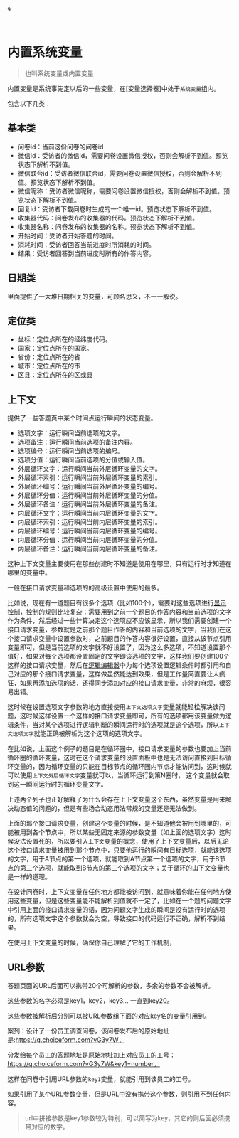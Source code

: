 ```index
9
```
```tag

```
```summary
```

# 内置系统变量
> 也叫系统变量或内置变量

内置变量是系统事先定以后的一些变量，在[变量选择器]中处于`系统变量`组内。

包含以下几类：

## 基本类
+ 问卷id：当前这份问卷的问卷id
+ 微信id：受访者的微信id，需要问卷设置微信授权，否则会解析不到值。预览状态下解析不到值。
+ 微信联合id：受访者微信联合id，需要问卷设置微信授权，否则会解析不到值。预览状态下解析不到值。
+ 微信昵称：受访者微信昵称，需要问卷设置微信授权，否则会解析不到值。预览状态下解析不到值。
+ 回复id：受访者下载问卷时生成的一个唯一id。预览状态下解析不到值。
+ 收集器代码：问卷发布的收集器的代码。预览状态下解析不到值。
+ 收集器名称：问卷发布的收集器的名称。预览状态下解析不到值。
+ 开始时间：受访者开始答题的时间。
+ 消耗时间：受访者回答当前进度时所消耗的时间。
+ 结果：受访者回答到当前进度时所有的作答内容。

## 日期类
里面提供了一大堆日期相关的变量，可顾名思义，不一一解说。

## 定位类

+ 坐标：定位点所在的经纬度代码。
+ 国家：定位点所在的国家。
+ 省份：定位点所在的省
+ 城市：定位点所在的市
+ 区县：定位点所在的区或县

## 上下文
提供了一些答题页中某个时间点运行瞬间的状态变量。

+ 选项文字：运行瞬间当前选项的文字。
+ 选项备注：运行瞬间当前选项的备注内容。
+ 选项编号：运行瞬间当前选项的编号。
+ 选项分值：运行瞬间当前选项的分值或输入值。
+ 外层循环文字：运行瞬间当前外层循环变量的文字。
+ 外层循环索引：运行瞬间当前外层循环变量的索引。
+ 外层循环编号：运行瞬间当前外层循环变量的编号。
+ 外层循环分值：运行瞬间当前外层循环变量的分值。
+ 外层循环备注：运行瞬间当前外层循环变量的备注。
+ 内层循环文字：运行瞬间当前内层循环变量的文字。
+ 内层循环索引：运行瞬间当前内层循环变量的索引。
+ 内层循环编号：运行瞬间当前内层循环变量的编号。
+ 内层循环分值：运行瞬间当前内层循环变量的分值。
+ 内层循环备注：运行瞬间当前内层循环变量的备注。

这种上下文变量主要使用在那些创建时不知道是使用在哪里，只有运行时才知道在哪里的变量中。

一般在接口请求变量和选项的的高级设置中使用的最多。

比如说，现在有一道题目有很多个选项（比如100个），需要对这些选项进行[显示控制](../logic/opt-display.md)，控制的规则比较复杂：需要用到之前一个题目的作答内容和当前选项的文字作为条件，然后经过一些计算决定这个选项应不应该显示，所以我们需要创建一个接口请求变量，参数就是之前那个题目作答的内容和当前选项的文字，当我们在这个接口请求变量中设置参数时，之前题目的作答内容很好设置，直接从该节点引用变量即可，但是当前选项的文字就不好设置了，因为这么多选项，不知道设置那个值好，如果对每个选项都设置固定的文字即该选项的文字，这样我们要创建100个这样的接口请求变量，然后在[逻辑编辑器](../logic/logic-editor.md)中为每个选项设置逻辑条件时都引用和自己对应的那个接口请求变量，这样做虽然能达到效果，但是工作量简直要让人疯狂，如果再添加选项的话，还得同步添加对应的接口请求变量，非常的麻烦，很容易出错。

这时候在设置选项文字参数的地方直接使用`上下文选项文字`变量就能轻松解决该问题，这时候这样设置一个这样的接口请求变量即可，所有的选项都用该变量做为逻辑条件，当对某个选项进行逻辑判断的瞬间运行时的选项就是这个选项，所以`上下文选项文字`就能正确被解析为这个选项的选项文字。

在比如说，上面这个例子的题目是在循环圈中，接口请求变量的参数也要加上当前循环圈的循环变量，这时在这个请求变量的设置面板中也是无法访问直接到目标循环变量的，因为循环变量的只能在目标节点的循环圈内节点才能访问到，这时候就可以使用`上下文外层循环文字`变量就可以，当循环运行到第N圈时，
这个变量就会取到这一瞬间运行时的循环变量文字。


上述两个列子也正好解释了为什么会存在上下文变量这个东西，虽然变量是用来解决动态值的问题的，但是有些场合动态用法常规的变量还是无法做到。

上面的那个接口请求变量，创建这个变量的时候，是不知道他会被用到哪里的，可能被用到各个节点中，所以某些无固定来源的参数变量（如上面的选项文字）这时候没法设置死的，所以要引入`上下文`变量的概念，使用了上下文变量后，以后无论这个接口请求变量被用到那个节点中，只要他运行的瞬间有目标选项，就能该选项的文字，用于A节点的第一个选项，就能取到A节点第一个选项的文字，用于B节点的第三个选项，就能取到B节点的第三个选项的文字；关于循环的山下文变量也是一样的道理。

在设计问卷时，上下文变量在任何地方都能被访问到，就意味着你能在任何地方使用这些变量，但是这些变量能不能解析到值就不一定了，比如在一个题的问题文字中引用上面的接口请求变量的话，因为问题文字生成的瞬间是没有运行时的选项的，所有选项文字这个参数就会为空，导致接口的代码运行不正确，解析不到结果。

在使用上下文变量的时候，确保你自己理解了它的工作机制，

## URL参数
答题页面的URL后面可以携带20个可解析的参数，多余的参数不会被解析。

这些参数的名字必须是key1，key2，key3... 一直到key20。

这些参数被解析后分别可以被URL参数组下面的对应key名的变量引用到。

案列：设计了一份员工调查问卷，该问卷发布后的原始地址是:https://q.choiceform.com?vG3y7W，

分发给每个员工的答题地址是原始地址加上对应员工的工号：https://q.choiceform.com?vG3y7W&key1=number。

这样在问卷中引用URL参数的`key1`变量，就能引用到该员工的工号。

如果引用了某个URL参数变量，但是URL中没有携带这个参数，则引用不到任何内容。
> url中拼接参数是key1参数较为特别，可以简写为key，其它的则后面必须携带对应的数字。